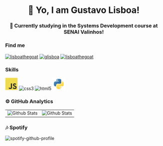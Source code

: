 ﻿## <h1 align="center"> 👋 Yo, I am Gustavo Lisboa!</h1>
<h3 align="center"> 🚀 Currently studying in the Systems Development course at SENAI Valinhos!</h3>

<h3 align="left">Find me</h3>
<p align="left">
<a href="https://twitter.com/lisboathegoat" target="blank"><img align="center" src="https://raw.githubusercontent.com/rahuldkjain/github-profile-readme-generator/master/src/images/icons/Social/twitter.svg" alt="lisboathegoat" height="30" width="40" /></a>
<a href="https://linkedin.com/in/glisboa" target="blank"><img align="center" src="https://raw.githubusercontent.com/rahuldkjain/github-profile-readme-generator/master/src/images/icons/Social/linked-in-alt.svg" alt="glisboa" height="30" width="40" /></a>
<a href="https://instagram.com/lisboathegoat" target="blank"><img align="center" src="https://raw.githubusercontent.com/rahuldkjain/github-profile-readme-generator/master/src/images/icons/Social/instagram.svg" alt="lisboathegoat" height="30" width="40" /></a>
</p>

<h3 align="left">Skills</h3>
<p align="left">
<a target="blank"><img  src="https://raw.githubusercontent.com/devicons/devicon/master/icons/javascript/javascript-original.svg" alt="javascript" width="40" height="40"/></a>
<a target="blank"><img src="https://cdn.jsdelivr.net/gh/devicons/devicon@latest/icons/css3/css3-original.svg" alt="css3" width="40" height="40" /> </a>
<a target="blank"><img src="https://cdn.jsdelivr.net/gh/devicons/devicon@latest/icons/html5/html5-original.svg" alt="html5" width="40" height="40" /> </a>
<a target="blank"><img  src="https://raw.githubusercontent.com/devicons/devicon/master/icons/python/python-original.svg" alt="python" width="40" height="40"/> </a>
          
</p>

### ⚙️ GitHub Analytics

<table>
  <tr>
    <td>
      <img
        align="left"
        src="https://github-readme-stats.vercel.app/api?username=lisboathecoder&theme=dark&show_icons=true&hide_border=true&count_private=true"(https://github-readme-stats.vercel.app/api?username=lisboathecoder&theme=dark&show_icons=true&hide_border=true&count_private=true)
        alt="Github Stats"
      />
    </td>
    <td>
      <img
        align="left"
        src="https://github-readme-stats.hackclub.dev/api/wakatime?username=9799&api_domain=hackatime.hackclub.com&&custom_title=Hackatime+Stats&layout=compact&cache_seconds=0&langs_count=8&theme=dark"
        alt="Github Stats"
      />
    </td>
  </tr>
</table>

### 🎶 Spotify

<a align="center" />![spotify-github-profile](https://spotify-github-profile.kittinanx.com/api/view?uid=31xx2gzqtyqlw7zlu2p3t6u255dq&cover_image=true&theme=compact&show_offline=false&background_color=000000&interchange=true)  </a>




